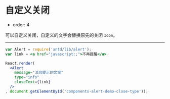 # 自定义关闭

- order: 4

可以自定义关闭，自定义的文字会替换原先的关闭 `Icon`。

---

````jsx
var Alert = require('antd/lib/alert');
var link = <a href="javascript:;">不再提醒</a>

React.render(
  <Alert
    message="消息提示的文案"
    type="info"
    closeText={link}
  />
, document.getElementById('components-alert-demo-close-type'));
````
